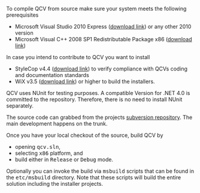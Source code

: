 To compile QCV from source make sure your system meets the following prerequisites

  * Microsoft Visual Studio 2010 Express ([download link](http://www.microsoft.com/express/Downloads/#2010-All)) or any other 2010 version
  * Microsoft Visual C++ 2008 SP1 Redistributable Package x86 ([download link](http://www.microsoft.com/downloads/en/details.aspx?familyid=a5c84275-3b97-4ab7-a40d-3802b2af5fc2&displaylang=en))

In case you intend to contribute to QCV you want to install
  * StyleCop v4.4 ([download link](http://stylecop.codeplex.com/)) to verify compliance with QCVs coding and documentation standards
  * WiX v3.5 ([download link](http://wix.sourceforge.net/releases/3.5.2215.0/)) or higher to build the installers.

QCV uses NUnit for testing purposes. A compatible Version for .NET 4.0 is committed to the repository. Therefore, there is no need to install NUnit separately.

The source code can grabbed from the projects [subversion repository](http://code.google.com/p/qcv/source/checkout). The main development happens on the trunk.

Once you have your local checkout of the source, build QCV by
  * opening <tt>qcv.sln</tt>,
  * selecting <tt>x86</tt> platform, and
  * build either in <tt>Release</tt> or <tt>Debug</tt> mode.

Optionally you can invoke the build via <tt>msbuild</tt> scripts that can be found in the <tt>etc/msbuild</tt> directory. Note that these scripts will build the entire solution including the installer projects.
